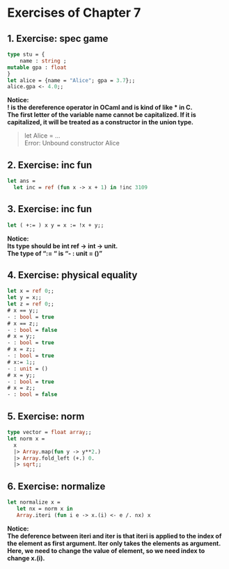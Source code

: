 # Exercises of Chapter 7 
## 1. Exercise: spec game 
```Ocaml
type stu = {
	name : string ;
mutable gpa : float
}
let alice = {name = "Alice"; gpa = 3.7};;
alice.gpa <- 4.0;;
```
**Notice:**  
**! is the dereference operator in OCaml and is kind of like * in C.  
The first letter of the variable name cannot be capitalized. If it is capitalized, it will be treated as a constructor in the union type.**  
>let Alice = …  
>Error: Unbound constructor Alice

## 2. Exercise: inc fun
```Ocaml
let ans = 
  let inc = ref (fun x -> x + 1) in !inc 3109 
```
## 3. Exercise: inc fun
```Ocaml
let ( +:= ) x y = x := !x + y;;
```
**Notice:**  
**Its type should be int ref -> int -> unit.  
The type of  “:= “ is “- : unit = ()”**  
## 4. Exercise: physical equality
```Ocaml
let x = ref 0;;
let y = x;;
let z = ref 0;;
# x == y;;
- : bool = true
# x == z;;
- : bool = false
# x = y;;
- : bool = true
# x = z;;
- : bool = true
# x:= 1;;
- : unit = ()
# x = y;;
- : bool = true
# x = z;;
- : bool = false
```
## 5. Exercise: norm
```Ocaml
type vector = float array;;
let norm x =
  x
  |> Array.map(fun y -> y**2.)
  |> Array.fold_left (+.) 0.
  |> sqrt;;
```
## 6. Exercise: normalize
```Ocaml
let normalize x =
   let nx = norm x in 
   Array.iteri (fun i e -> x.(i) <- e /. nx) x
```
**Notice:**  
**The deference between iteri and iter is that iteri is applied to the index of the element as first argument. Iter only takes the elements as argument. Here, we need to change the value of element, so we need index to change x.(i).**
